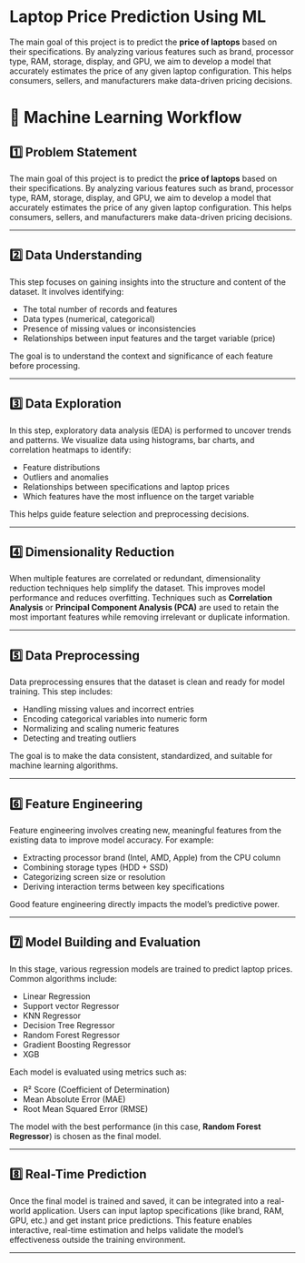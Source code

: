 # Laptop Price Prediction Using ML
The main goal of this project is to predict the **price of laptops** based on their specifications. By analyzing various features such as brand, processor type, RAM, storage, display, and GPU, we aim to develop a model that accurately estimates the price of any given laptop configuration. This helps consumers, sellers, and manufacturers make data-driven pricing decisions.

# 🧠 Machine Learning Workflow

## 1️⃣ Problem Statement
The main goal of this project is to predict the **price of laptops** based on their specifications.
By analyzing various features such as brand, processor type, RAM, storage, display, and GPU,
we aim to develop a model that accurately estimates the price of any given laptop configuration.
This helps consumers, sellers, and manufacturers make data-driven pricing decisions.

---

## 2️⃣ Data Understanding
This step focuses on gaining insights into the structure and content of the dataset.
It involves identifying:
- The total number of records and features
- Data types (numerical, categorical)
- Presence of missing values or inconsistencies
- Relationships between input features and the target variable (price)

The goal is to understand the context and significance of each feature before processing.

---

## 3️⃣ Data Exploration
In this step, exploratory data analysis (EDA) is performed to uncover trends and patterns.
We visualize data using histograms, bar charts, and correlation heatmaps to identify:
- Feature distributions
- Outliers and anomalies
- Relationships between specifications and laptop prices
- Which features have the most influence on the target variable

This helps guide feature selection and preprocessing decisions.

---

## 4️⃣ Dimensionality Reduction
When multiple features are correlated or redundant, dimensionality reduction techniques help simplify the dataset.
This improves model performance and reduces overfitting.
Techniques such as **Correlation Analysis** or **Principal Component Analysis (PCA)** are used to retain the most important features
while removing irrelevant or duplicate information.

---

## 5️⃣ Data Preprocessing
Data preprocessing ensures that the dataset is clean and ready for model training.
This step includes:
- Handling missing values and incorrect entries
- Encoding categorical variables into numeric form
- Normalizing and scaling numeric features
- Detecting and treating outliers

The goal is to make the data consistent, standardized, and suitable for machine learning algorithms.

---

## 6️⃣ Feature Engineering
Feature engineering involves creating new, meaningful features from the existing data to improve model accuracy.
For example:
- Extracting processor brand (Intel, AMD, Apple) from the CPU column
- Combining storage types (HDD + SSD)
- Categorizing screen size or resolution
- Deriving interaction terms between key specifications

Good feature engineering directly impacts the model’s predictive power.

---

## 7️⃣ Model Building and Evaluation
In this stage, various regression models are trained to predict laptop prices.
Common algorithms include:
- Linear Regression
- Support vector Regressor
- KNN Regressor
- Decision Tree Regressor
- Random Forest Regressor
- Gradient Boosting Regressor
- XGB

Each model is evaluated using metrics such as:
- R² Score (Coefficient of Determination)
- Mean Absolute Error (MAE)
- Root Mean Squared Error (RMSE)

The model with the best performance (in this case, **Random Forest Regressor**) is chosen as the final model.

---

## 8️⃣ Real-Time Prediction
Once the final model is trained and saved, it can be integrated into a real-world application.
Users can input laptop specifications (like brand, RAM, GPU, etc.) and get instant price predictions.
This feature enables interactive, real-time estimation and helps validate the model’s effectiveness outside the training environment.

---

